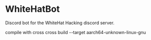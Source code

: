 # WhiteHatBot
Discord bot for the WhiteHat Hacking discord server. 

compile with cross
cross build --target aarch64-unknown-linux-gnu

